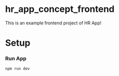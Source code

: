 # hr_app_concept_frontend

This is an example frontend project of HR App!

# Setup

### Run App

```bash
npm run dev
```